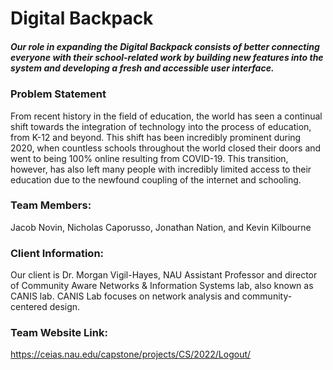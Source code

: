 # Digital Backpack
##### Our role in expanding the Digital Backpack consists of better connecting everyone with their school-related work by building new features into the system and developing a fresh and accessible user interface. 

### Problem Statement
From recent history in the field of education, the world has seen a continual shift towards the integration of technology into the process of education, from K-12 and beyond. This shift has been incredibly prominent during 2020, when countless schools throughout the world closed their doors and went to being 100% online resulting from COVID-19. This transition, however, has also left many people with incredibly limited access to their education due to the newfound coupling of the internet and schooling.

### Team Members:
Jacob Novin, Nicholas Caporusso, Jonathan Nation, and Kevin Kilbourne

### Client Information:
Our client is Dr. Morgan Vigil-Hayes, NAU Assistant Professor and director of Community Aware Networks & Information Systems lab, also known as CANIS lab. CANIS Lab focuses on network analysis and community-centered design.

### Team Website Link:
https://ceias.nau.edu/capstone/projects/CS/2022/Logout/
